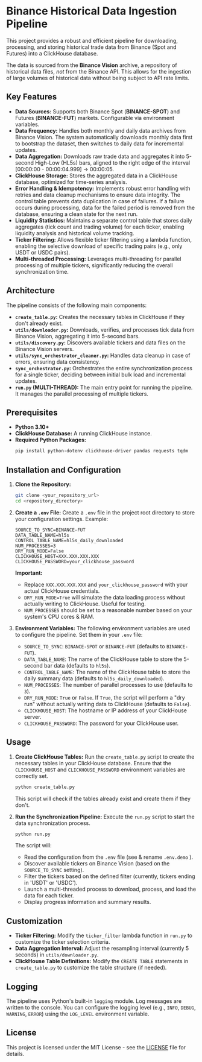 # Binance Historical Data Ingestion Pipeline

This project provides a robust and efficient pipeline for downloading, processing, and storing historical trade data from Binance (Spot and Futures) into a ClickHouse database.

The data is sourced from the **Binance Vision** archive, a repository of historical data files, *not* from the Binance API. This allows for the ingestion of large volumes of historical data without being subject to API rate limits.

## Key Features

*   **Data Sources:** Supports both Binance Spot (**BINANCE-SPOT**) and Futures (**BINANCE-FUT**)  markets. Configurable via environment variables.
*   **Data Frequency:** Handles both monthly and daily data archives from Binance Vision. The system automatically downloads monthly data first to bootstrap the dataset, then switches to daily data for incremental updates.
*   **Data Aggregation:** Downloads raw trade data and aggregates it into 5-second High-Low (HL5s) bars, aligned to the right edge of the interval [00:00:00 - 00:00:04.999] -> 00:00:05.
*   **ClickHouse Storage:** Stores the aggregated data in a ClickHouse database, optimized for time-series analysis.
*   **Error Handling & Idempotency:** Implements robust error handling with retries and data cleanup mechanisms to ensure data integrity. The control table prevents data duplication in case of failures. If a failure occurs during processing, data for the failed period is removed from the database, ensuring a clean state for the next run.
*   **Liquidity Statistics:** Maintains a separate control table that stores daily aggregates (tick count and trading volume) for each ticker, enabling liquidity analysis and historical volume tracking.
*   **Ticker Filtering:** Allows flexible ticker filtering using a lambda function, enabling the selective download of specific trading pairs (e.g., only USDT or USDC pairs).
*   **Multi-threaded Processing:** Leverages multi-threading for parallel processing of multiple tickers, significantly reducing the overall synchronization time.

## Architecture

The pipeline consists of the following main components:

*   **`create_table.py`:** Creates the necessary tables in ClickHouse if they don't already exist.
*   **`utils/downloader.py`:** Downloads, verifies, and processes tick data from Binance Vision, aggregating it into 5-second bars.
*   **`utils/discovery.py`:** Discovers available tickers and data files on the Binance Vision servers.
*   **`utils/sync_orchestrator_cleaner.py`:**  Handles data cleanup in case of errors, ensuring data consistency.
*   **`sync_orchestrator.py`:** Orchestrates the entire synchronization process for a single ticker, deciding between initial bulk load and incremental updates.
*   **`run.py` (MULTI-THREAD):** The main entry point for running the pipeline. It manages the parallel processing of multiple tickers.

## Prerequisites

*   **Python 3.10+**
*   **ClickHouse Database:** A running ClickHouse instance.
*   **Required Python Packages:**
    ```bash
    pip install python-dotenv clickhouse-driver pandas requests tqdm
    ```

## Installation and Configuration

1.  **Clone the Repository:**
    ```bash
    git clone <your_repository_url>
    cd <repository_directory>
    ```

2.  **Create a `.env` File:**
    Create a `.env` file in the project root directory to store your configuration settings.  Example:

    ```
    SOURCE_TO_SYNC=BINANCE-FUT
    DATA_TABLE_NAME=hl5s
    CONTROL_TABLE_NAME=hl5s_daily_downloaded
    NUM_PROCESSES=3
    DRY_RUN_MODE=False
    CLICKHOUSE_HOST=XXX.XXX.XXX.XXX
    CLICKHOUSE_PASSWORD=your_clickhouse_password
    ```

    **Important:**
    *   Replace `XXX.XXX.XXX.XXX` and `your_clickhouse_password` with your actual ClickHouse credentials.
    *   `DRY_RUN_MODE=True` will simulate the data loading process without actually writing to ClickHouse. Useful for testing.
    *   `NUM_PROCESSES` should be set to a reasonable number based on your system's CPU cores & RAM.
    

3.  **Environment Variables:** The following environment variables are used to configure the pipeline. Set them in your `.env` file:

    *   `SOURCE_TO_SYNC`:  `BINANCE-SPOT` or `BINANCE-FUT` (defaults to `BINANCE-FUT`).
    *   `DATA_TABLE_NAME`: The name of the ClickHouse table to store the 5-second bar data (defaults to `hl5s`).
    *   `CONTROL_TABLE_NAME`: The name of the ClickHouse table to store the daily summary data (defaults to `hl5s_daily_downloaded`).
    *   `NUM_PROCESSES`: The number of parallel processes to use (defaults to `3`).
    *   `DRY_RUN_MODE`:  `True` or `False`. If `True`, the script will perform a "dry run" without actually writing data to ClickHouse (defaults to `False`).
    *   `CLICKHOUSE_HOST`: The hostname or IP address of your ClickHouse server.
    *   `CLICKHOUSE_PASSWORD`: The password for your ClickHouse user.

## Usage

1.  **Create ClickHouse Tables:**
    Run the `create_table.py` script to create the necessary tables in your ClickHouse database.  Ensure that the `CLICKHOUSE_HOST` and `CLICKHOUSE_PASSWORD` environment variables are correctly set.
    ```bash
    python create_table.py
    ```
    This script will check if the tables already exist and create them if they don't.

2.  **Run the Synchronization Pipeline:**
    Execute the `run.py` script to start the data synchronization process.
    ```bash
    python run.py
    ```

    The script will:

    *   Read the configuration from the `.env` file (see & rename `.env.demo` ).
    *   Discover available tickers on Binance Vision (based on the `SOURCE_TO_SYNC` setting).
    *   Filter the tickers based on the defined filter (currently, tickers ending in 'USDT' or 'USDC').
    *   Launch a multi-threaded process to download, process, and load the data for each ticker.
    *   Display progress information and summary results.

## Customization

*   **Ticker Filtering:**  Modify the `ticker_filter` lambda function in `run.py` to customize the ticker selection criteria.
*   **Data Aggregation Interval:**  Adjust the resampling interval (currently 5 seconds) in `utils/downloader.py`.
*   **ClickHouse Table Definitions:**  Modify the `CREATE TABLE` statements in `create_table.py` to customize the table structure (if needed).

## Logging

The pipeline uses Python's built-in `logging` module. Log messages are written to the console.  You can configure the logging level (e.g., `INFO`, `DEBUG`, `WARNING`, `ERROR`) using the `LOG_LEVEL` environment variable.

## License

This project is licensed under the MIT License - see the [LICENSE](LICENSE) file for details.